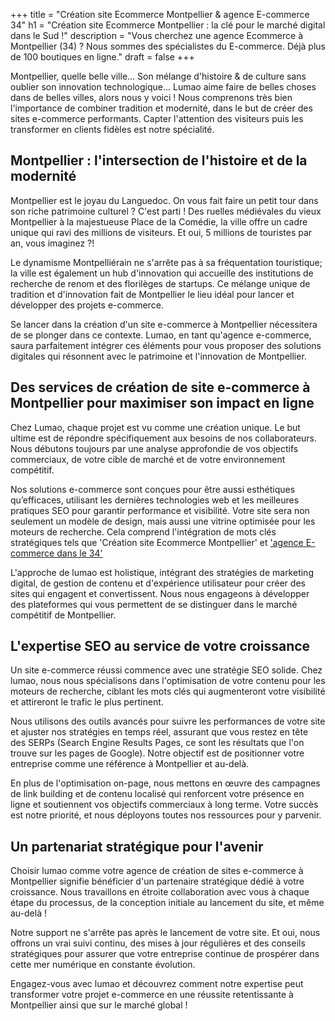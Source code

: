 +++
title = "Création site Ecommerce Montpellier & agence E-commerce 34"
h1 = "Création site Ecommerce Montpellier : la clé pour le marché digital dans le Sud !"
description = "Vous cherchez une agence Ecommerce à Montpellier (34) ? Nous sommes des spécialistes du E-commerce. Déjà plus de 100 boutiques en ligne."
draft = false
+++

<p>Montpellier, quelle belle ville... Son mélange d'histoire & de culture sans oublier son innovation technologique... 
Lumao aime faire de belles choses dans de belles villes, alors nous y voici ! Nous comprenons très bien l'importance de 
combiner tradition et modernité, dans le but de créer des sites e-commerce performants. Capter l'attention des visiteurs puis
les transformer en clients fidèles est notre spécialité.</p>

<h2>Montpellier : l'intersection de l'histoire et de la modernité</h2>

<p>Montpellier est le joyau du Languedoc. On vous fait faire un petit tour dans son riche patrimoine culturel ? C'est parti !
Des ruelles médiévales du vieux Montpellier à la majestueuse Place de la Comédie, la ville offre un cadre unique qui ravi
des millions de visiteurs. Et oui, 5 millions de touristes par an, vous imaginez ?!</p>

<p>Le dynamisme Montpelliérain ne s'arrête pas à sa fréquentation touristique; la ville est également un hub d'innovation
qui accueille des institutions de recherche de renom et des florilèges de startups. Ce mélange unique de tradition et d'innovation
fait de Montpellier le lieu idéal pour lancer et développer des projets e-commerce.</p>

<p>Se lancer dans la création d'un site e-commerce à Montpellier nécessitera de se plonger dans ce contexte. Lumao,
en tant qu'agence e-commerce, saura parfaitement intégrer ces éléments pour vous proposer des solutions digitales qui
résonnent avec le patrimoine et l'innovation de Montpellier.</p>

<h2>Des services de création de site e-commerce à Montpellier pour maximiser son impact en ligne</h2>

<p>Chez Lumao, chaque projet est vu comme une création unique. Le but ultime est de répondre spécifiquement aux besoins
de nos collaborateurs. Nous débutons toujours par une analyse approfondie de vos objectifs commerciaux, de votre cible
de marché et de votre environnement compétitif.</p>

<p>Nos solutions e-commerce sont conçues pour être aussi esthétiques qu’efficaces, utilisant les dernières technologies web
et les meilleures pratiques SEO pour garantir performance et visibilité. Votre site sera non seulement un modèle de design,
mais aussi une vitrine optimisée pour les moteurs de recherche. Cela comprend l'intégration de mots clés stratégiques tels que
'Création site Ecommerce Montpellier' et <a href="https://lumao.eu/agence-ecom/montpellier/">'agence E-commerce dans le 34'</a></p>

<p>L'approche de lumao est holistique, intégrant des stratégies de marketing digital, de gestion de contenu et d'expérience utilisateur
pour créer des sites qui engagent et convertissent. Nous nous engageons à développer des plateformes qui vous permettent
de se distinguer dans le marché compétitif de Montpellier.</p>

<h2>L'expertise SEO au service de votre croissance</h2>

<p>Un site e-commerce réussi commence avec une stratégie SEO solide. Chez lumao, nous nous spécialisons dans l'optimisation
de votre contenu pour les moteurs de recherche, ciblant les mots clés qui augmenteront votre visibilité et attireront le trafic le plus pertinent.</p>

<p>Nous utilisons des outils avancés pour suivre les performances de votre site et ajuster nos stratégies en temps réel,
assurant que vous restez en tête des SERPs (Search Engine Results Pages, ce sont les résultats que l'on trouve sur les pages de Google).
Notre objectif est de positionner votre entreprise comme une référence à Montpellier et au-delà.</p>

<p>En plus de l'optimisation on-page, nous mettons en œuvre des campagnes de link building et de contenu localisé qui renforcent
votre présence en ligne et soutiennent vos objectifs commerciaux à long terme. Votre succès est notre priorité,
et nous déployons toutes nos ressources pour y parvenir.</p>

<h2>Un partenariat stratégique pour l'avenir</h2>

<p>Choisir lumao comme votre agence de création de sites e-commerce à Montpellier signifie bénéficier d'un partenaire stratégique
dédié à votre croissance. Nous travaillons en étroite collaboration avec vous à chaque étape du processus, de la conception
initiale au lancement du site, et même au-delà !</p>

<p>Notre support ne s'arrête pas après le lancement de votre site. Et oui, nous offrons un vrai suivi continu, des mises à jour régulières
et des conseils stratégiques pour assurer que votre entreprise continue de prospérer dans cette mer numérique en constante évolution.</p>

<p>Engagez-vous avec lumao et découvrez comment notre expertise peut transformer votre projet e-commerce en une réussite retentissante
à Montpellier ainsi que sur le marché global !</p>